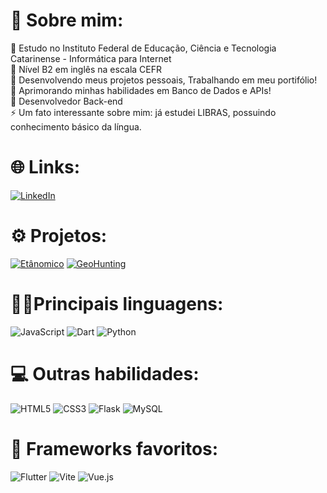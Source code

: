 # 💫 Sobre mim:
🧠 Estudo no Instituto Federal de Educação, Ciência e Tecnologia Catarinense - Informática para Internet<br>
🥇 Nível B2 em inglês na escala CEFR<br>
🔭 Desenvolvendo meus projetos pessoais, Trabalhando em meu portifólio!<br>
🌱 Aprimorando minhas habilidades em Banco de Dados e APIs!<br>
💬 Desenvolvedor Back-end<br>
⚡ Um fato interessante sobre mim: já estudei LIBRAS, possuindo conhecimento básico da língua.

# 🌐 Links:
[![LinkedIn](https://img.shields.io/badge/LinkedIn-%230077B5.svg?logo=linkedin&logoColor=white)](https://www.linkedin.com/in/sojoao/)

# ⚙️ Projetos:
[![Etânomico](https://img.shields.io/badge/Et%C3%A2nomico-darkgreen)](https://github.com/schumann7/etanomico-public)
[![GeoHunting](https://img.shields.io/badge/GeoHunting%20(Em%20desenvolvimento)-green)](https://github.com/schumann7/geo-hunting)

# 👨‍💻Principais linguagens:
![JavaScript](https://img.shields.io/badge/javascript-%23323330.svg?style=for-the-badge&logo=javascript&logoColor=%23F7DF1E) 
![Dart](https://img.shields.io/badge/dart-%230175C2.svg?style=for-the-badge&logo=dart&logoColor=white)
![Python](https://img.shields.io/badge/python-3670A0?style=for-the-badge&logo=python&logoColor=ffdd54) 

# 💻 Outras habilidades:
![HTML5](https://img.shields.io/badge/html5-%23E34F26.svg?style=for-the-badge&logo=html5&logoColor=white) 
![CSS3](https://img.shields.io/badge/css3-%231572B6.svg?style=for-the-badge&logo=css3&logoColor=white) 
![Flask](https://img.shields.io/badge/flask-%23000.svg?style=for-the-badge&logo=flask&logoColor=white)
![MySQL](https://img.shields.io/badge/mysql-4479A1.svg?style=for-the-badge&logo=mysql&logoColor=white)

# 🧩 Frameworks favoritos:
![Flutter](https://img.shields.io/badge/Flutter-%2302569B.svg?style=for-the-badge&logo=Flutter&logoColor=white)
![Vite](https://img.shields.io/badge/vite-%23646CFF.svg?style=for-the-badge&logo=vite&logoColor=white)
![Vue.js](https://img.shields.io/badge/vuejs-%2335495e.svg?style=for-the-badge&logo=vuedotjs&logoColor=%234FC08D)
